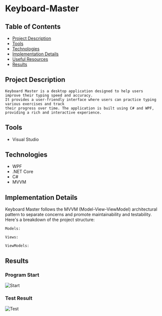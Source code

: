 # Keyboard-Master

## Table of Contents
* [Project Description](#general-info)
* [Tools](#tools)
* [Technologies](#technologies)
* [Implementation Details](#implementation-details)
* [Useful Resources](#useful-resources)
* [Results](#results)

## Project Description
    Keyboard Master is a desktop application designed to help users improve their typing speed and accuracy.
    It provides a user-friendly interface where users can practice typing various exercises and track
    their progress over time. The application is built using C# and WPF, 
    providing a rich and interactive experience.
## Tools
* Visual Studio 
## Technologies
* WPF
* .NET Core
* C#
* MVVM

## Implementation Details
Keyboard Master follows the MVVM (Model-View-ViewModel) architectural
pattern to separate concerns and promote maintainability and testability.
Here's a breakdown of the project structure:

    Models: 

    Views: 

    ViewModels: 

## Results

### Program Start 
<img src="https://github.com/jacekk024/Keyboard-Master/assets/45696277/fd0a0370-a5d2-4f2d-9b0b-f668657bee4f" alt="Start"/>

### Test Result
<img src="https://github.com/jacekk024/Keyboard-Master/assets/45696277/ed0f695b-965e-4bd5-bbca-46e815952fd1" alt="Test" />

